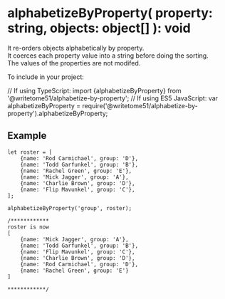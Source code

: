 # alphabetizeByProperty( property: string,  objects: object[] ): void

It re-orders objects alphabetically by property.  
It coerces each property value into a string before doing the sorting.  
The values of the properties are not modifed.


To include in your project:

// If using TypeScript:
import {alphabetizeByProperty} from '@writetome51/alphabetize-by-property';
// If using ES5 JavaScript:
var alphabetizeByProperty = 
	require('@writetome51/alphabetize-by-property').alphabetizeByProperty;

## Example
```
let roster = [
	{name: 'Rod Carmichael', group: 'D'},
	{name: 'Todd Garfunkel', group: 'B'},
	{name: 'Rachel Green', group: 'E'},
	{name: 'Mick Jagger', group: 'A'},
	{name: 'Charlie Brown', group: 'D'},
	{name: 'Flip Mavunkel', group: 'C'},
];

alphabetizeByProperty('group', roster);

/************
roster is now
[
	{name: 'Mick Jagger', group: 'A'},
	{name: 'Todd Garfunkel', group: 'B'},
	{name: 'Flip Mavunkel', group: 'C'},
	{name: 'Charlie Brown', group: 'D'},
	{name: 'Rod Carmichael', group: 'D'},
	{name: 'Rachel Green', group: 'E'}
]

************/
```